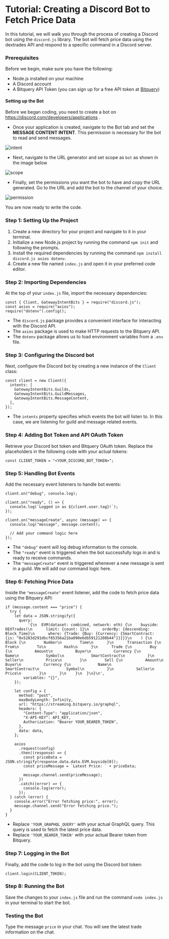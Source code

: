 # Tutorial: Creating a Discord Bot to Fetch Price Data

In this tutorial, we will walk you through the process of creating a Discord bot using the `discord.js` library. The bot will fetch price data using the dextrades API and respond to a specific command in a Discord server.

  

### Prerequisites

Before we begin, make sure you have the following:

  

-   Node.js installed on your machine
-   A Discord account
-   A Bitquery API Token (you can sign up for a free API token at [Bitquery](https://ide.bitquery.io/))


#### Setting up the Bot

Before we began coding, you need to create a bot on https://discord.com/developers/applications .

- Once your application is created, navigate to the Bot tab and set the **MESSAGE CONTENT INTENT**. This permission is necessary for the bot to read and send messages.

![intent](/img/ApplicationExamples/discord-appn.png)

 - Next, navigate to the URL generator and set scope as `bot` as shown in the image below

 ![scope](/img/ApplicationExamples/discord-scope.png)

 - Finally, set the permissions you want the bot to have and copy the URL generated. Go to the URL and add the bot to the channel of your choice.

 ![permission](/img/ApplicationExamples/discord-permissions.png)

 You are now ready to write the code.

### Step 1: Setting Up the Project

1.  Create a new directory for your project and navigate to it in your terminal.
2.  Initialize a new Node.js project by running the command `npm init` and following the prompts.
3.  Install the required dependencies by running the command `npm install discord.js axios dotenv`.
4.  Create a new file named `index.js` and open it in your preferred code editor.

### Step 2: Importing Dependencies

At the top of your `index.js` file, import the necessary dependencies:

  

```
const { Client, GatewayIntentBits } = require("discord.js");
const axios = require("axios");
require("dotenv").config();

```

-   The `discord.js` package provides a convenient interface for interacting with the Discord API.
-   The `axios` package is used to make HTTP requests to the Bitquery API.
-   The `dotenv` package allows us to load environment variables from a `.env` file.

### Step 3: Configuring the Discord bot

Next, configure the Discord bot by creating a new instance of the `Client` class:

  

```
const client = new Client({
  intents: [
    GatewayIntentBits.Guilds,
    GatewayIntentBits.GuildMessages,
    GatewayIntentBits.MessageContent,
  ],
});

```

-   The `intents` property specifies which events the bot will listen to. In this case, we are listening for guild and message related events.

### Step 4: Adding Bot Token and API OAuth Token

Retrieve your Discord bot token and Bitquery OAuth token. Replace the placeholders in the following code with your actual tokens:

  

```
const CLIENT_TOKEN = "<YOUR_DISCORD_BOT_TOKEN>";

```

### Step 5: Handling Bot Events

Add the necessary event listeners to handle bot events:

  

```
client.on("debug", console.log);

client.on("ready", () => {
  console.log(`Logged in as ${client.user.tag}!`);
});

client.on("messageCreate", async (message) => {
  console.log("message", message.content);
  
  // Add your command logic here
});

```

-   The `"debug"` event will log debug information to the console.
-   The `"ready"` event is triggered when the bot successfully logs in and is ready to receive commands.
-   The `"messageCreate"` event is triggered whenever a new message is sent in a guild. We will add our command logic here.

### Step 6: Fetching Price Data

Inside the `"messageCreate"` event listener, add the code to fetch price data using the Bitquery API:

  

```
if (message.content === "price") {
  try {
    let data = JSON.stringify({
      query:
          '{\n  EVM(dataset: combined, network: eth) {\n    buyside: DEXTrades(\n      limit: {count: 1}\n      orderBy: {descending: Block_Time}\n      where: {Trade: {Buy: {Currency: {SmartContract: {is: "0x5283d291dbcf85356a21ba090e6db59121208b44"}}}}}\n    ) {\n      Block {\n        Number\n        Time\n      }\n      Transaction {\n        From\n        To\n        Hash\n      }\n      Trade {\n        Buy {\n          Amount\n          Buyer\n          Currency {\n            Name\n            Symbol\n            SmartContract\n          }\n          Seller\n          Price\n        }\n        Sell {\n          Amount\n          Buyer\n          Currency {\n            Name\n            SmartContract\n            Symbol\n          }\n          Seller\n          Price\n        }\n      }\n    }\n  }\n}\n',
        variables: "{}",
    });

    let config = {
      method: "post",
      maxBodyLength: Infinity,
      url: "https://streaming.bitquery.io/graphql",
      headers: {
        "Content-Type": "application/json",
        "X-API-KEY": API_KEY,
        Authorization: "Bearer YOUR_BEARER_TOKEN",
      },
      data: data,
    };

    axios
      .request(config)
      .then((response) => {
        const priceData = JSON.stringify(response.data.data.EVM.buyside[0]);
        const priceMessage = `Latest Price: ` + priceData;

        message.channel.send(priceMessage);
      })
      .catch((error) => {
        console.log(error);
      });
  } catch (error) {
    console.error("Error fetching price:", error);
    message.channel.send("Error fetching price.");
  }
}

```

-   Replace `'YOUR_GRAPHQL_QUERY'` with your actual GraphQL query. This query is used to fetch the latest price data.
-   Replace `'YOUR_BEARER_TOKEN'` with your actual Bearer token from Bitquery.

### Step 7: Logging in the Bot

Finally, add the code to log in the bot using the Discord bot token:

  

```
client.login(CLIENT_TOKEN);

```

### Step 8: Running the Bot

Save the changes to your `index.js` file and run the command `node index.js` in your terminal to start the bot.

  

### Testing the Bot

Type the message `price` in your chat. You will see the latest trade information on the chat.
